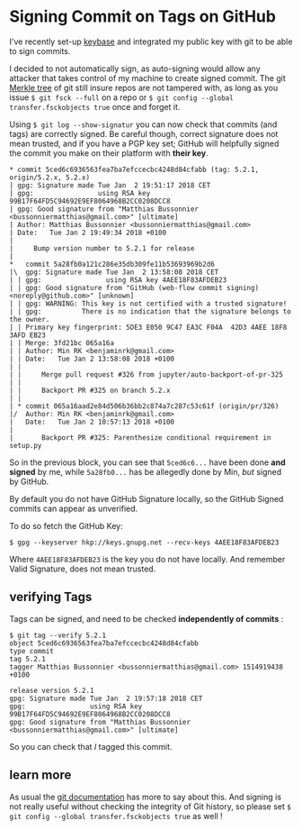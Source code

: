 <!-- 
.. title: Sign commits on GitHub
.. slug: 33-sign-commits-on-github.md
.. date: 2018-01-07 13:30 UTC
.. tags: git, github, pgp
.. category: 
.. link: 
.. description: 
.. type: text
-->

# Signing Commit on Tags on GitHub

I've recently set-up [keybase](https://keybase.io/) and integrated my public key
with git to be able to sign commits.

I decided to not automatically sign, as auto-signing would allow any attacker
that takes control of my machine to create signed commit. The git [Merkle
tree](https://en.wikipedia.org/wiki/Merkle_tree) of git still insure repos are
not tampered with, as long as you issue `$ git fsck --full` on a repo or `$ git
config --global transfer.fsckobjects true` once and forget it.

Using `$ git log --show-signatur` you can now check that commits (and tags) are
correctly signed. Be careful though, correct signature does not mean trusted,
and if you have a PGP key set; GitHub will helpfully signed the commit you make
on their platform with **their key**. 

    * commit 5ced6c6936563fea7ba7efccecbc4248d84cfabb (tag: 5.2.1, origin/5.2.x, 5.2.x)
    | gpg: Signature made Tue Jan  2 19:51:17 2018 CET
    | gpg:                using RSA key 99B17F64FD5C94692E9EF8064968B2CC0208DCC8
    | gpg: Good signature from "Matthias Bussonnier <bussonniermatthias@gmail.com>" [ultimate]
    | Author: Matthias Bussonnier <bussonniermatthias@gmail.com>
    | Date:   Tue Jan 2 19:49:34 2018 +0100
    |
    |     Bump version number to 5.2.1 for release
    |
    *   commit 5a28fb0a121c286e35db309fe11b53693969b2d6
    |\  gpg: Signature made Tue Jan  2 13:58:08 2018 CET
    | | gpg:                using RSA key 4AEE18F83AFDEB23
    | | gpg: Good signature from "GitHub (web-flow commit signing) <noreply@github.com>" [unknown]
    | | gpg: WARNING: This key is not certified with a trusted signature!
    | | gpg:          There is no indication that the signature belongs to the owner.
    | | Primary key fingerprint: 5DE3 E050 9C47 EA3C F04A  42D3 4AEE 18F8 3AFD EB23
    | | Merge: 3fd21bc 065a16a
    | | Author: Min RK <benjaminrk@gmail.com>
    | | Date:   Tue Jan 2 13:58:08 2018 +0100
    | |
    | |     Merge pull request #326 from jupyter/auto-backport-of-pr-325
    | |
    | |     Backport PR #325 on branch 5.2.x
    | |
    | * commit 065a16aad2e84d506b36bb2c874a7c287c53c61f (origin/pr/326)
    |/  Author: Min RK <benjaminrk@gmail.com>
    |   Date:   Tue Jan 2 10:57:13 2018 +0100
    |
    |       Backport PR #325: Parenthesize conditional requirement in setup.py

So in the previous block, you can see that `5ced6c6...` have been done **and
signed** by me, while `5a28fb0...` has be allegedly done by Min, _but_ signed by
GitHub.

By default you do not have GitHub Signature locally, so the GitHub Signed
commits can appear as unverified. 

To do so fetch the GitHub Key:


```
$ gpg --keyserver hkp://keys.gnupg.net --recv-keys 4AEE18F83AFDEB23
```

Where `4AEE18F83AFDEB23` is the key you do not have locally. 
And remember Valid Signature, does not mean trusted.

## verifying Tags

Tags can be signed, and need to be checked __independently of commits__ :

    $ git tag --verify 5.2.1
    object 5ced6c6936563fea7ba7efccecbc4248d84cfabb
    type commit
    tag 5.2.1
    tagger Matthias Bussonnier <bussonniermatthias@gmail.com> 1514919438 +0100

    release version 5.2.1
    gpg: Signature made Tue Jan  2 19:57:18 2018 CET
    gpg:                using RSA key 99B17F64FD5C94692E9EF8064968B2CC0208DCC8
    gpg: Good signature from "Matthias Bussonnier <bussonniermatthias@gmail.com>" [ultimate]

So you can check that _I_ tagged this commit.

## learn more

As usual the [git documentation](https://git-scm.com/book/id/v2/Git-Tools-Signing-Your-Work)
has more to say about this. And signing is not really useful without checking
the integrity of Git history, so please set `$ git config --global transfer.fsckobjects true` as well !

